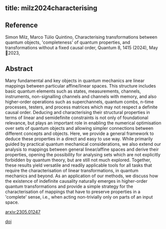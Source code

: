 title: milz2024characterising
---


## Reference

Simon Milz, Marco Túlio Quintino, Characterising transformations between quantum objects, 'completeness' of quantum properties, and transformations without a fixed causal order, Quantum 8, 1415 (2024), May 2023,

## Abstract 
Many fundamental and key objects in quantum mechanics are linear mappings between particular affine/linear spaces. This structure includes basic quantum elements such as states, measurements, channels, instruments, non-signalling channels and channels with memory, and also higher-order operations such as superchannels, quantum combs, n-time processes, testers, and process matrices which may not respect a definite causal order. Deducing and characterising their structural properties in terms of linear and semidefinite constraints is not only of foundational relevance, but plays an important role in enabling the numerical optimisation over sets of quantum objects and allowing simpler connections between different concepts and objects. Here, we provide a general framework to deduce these properties in a direct and easy to use way. While primarily guided by practical quantum mechanical considerations, we also extend our analysis to mappings between general linear/affine spaces and derive their properties, opening the possibility for analysing sets which are not explicitly forbidden by quantum theory, but are still not much explored. Together, these results yield versatile and readily applicable tools for all tasks that require the characterisation of linear transformations, in quantum mechanics and beyond. As an application of our methods, we discuss how the existence of indefinite causality naturally emerges in higher-order quantum transformations and provide a simple strategy for the characterisation of mappings that have to preserve properties in a 'complete' sense, i.e., when acting non-trivially only on parts of an input space.
    

[arxiv:2305.01247](https://arxiv.org/abs/2305.01247)    

[doi](https://doi.org/10.22331/q-2024-07-17-1415)    



